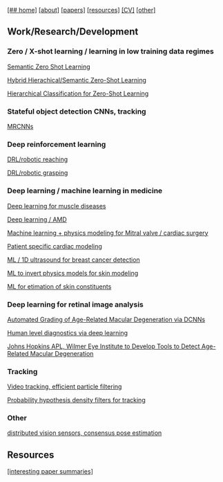 [[## home]](./index.html)
[[about]](./about.html)
[[papers]](./papers.html)
[[resources]](./paper_summaries.html)
[[CV]](./cv.html)
[[other]](./other.html)



## Work/Research/Development

### Zero / X-shot learning / learning in low training data regimes
[Semantic Zero Shot Learning](http://ieeexplore.ieee.org/document/7424431/)

[Hybrid Hierachical/Semantic Zero-Shot Learning](https://arxiv.org/abs/1712.03151)

[Hierarchical Classification for Zero-Shot Learning](http://ieeexplore.ieee.org/abstract/document/7986834/)

### Stateful object detection CNNs, tracking
[MRCNNs](http://ieeexplore.ieee.org/abstract/document/7900179/) 


### Deep reinforcement learning

[DRL/robotic reaching](http://openaccess.thecvf.com/content_cvpr_2017_workshops/w5/papers/Katyal_Leveraging_Deep_Reinforcement_CVPR_2017_paper.pdf)

[DRL/robotic grasping](https://www.cs.jhu.edu/~areiter/JHU/Publications_files/2017-nips-drl.pdf)


### Deep learning / machine learning in medicine 

[Deep learning for muscle diseases](http://journals.plos.org/plosone/article?id=10.1371/journal.pone.0184059)

[Deep learning / AMD](http://ieeexplore.ieee.org/abstract/document/7493240/)

[Machine learning + physics modeling for Mitral valve / cardiac surgery](https://link.springer.com/chapter/10.1007/978-3-642-13711-2_13#page-1)

[Patient specific cardiac modeling](https://www.ncbi.nlm.nih.gov/pmc/articles/PMC3760036/)

[ML / 1D ultrasound for breast cancer detection]()

[ML to invert physics models for skin modeling](http://www.ncbi.nlm.nih.gov/pubmed/25561244)

[ML for etimation of skin constituents](http://www.ncbi.nlm.nih.gov/pubmed/25561244)

### Deep learning for retinal image analysis

[Automated Grading of Age-Related Macular Degeneration via DCNNs](https://jamanetwork.com/journals/jamaophthalmology/fullarticle/2654969?guestAccessKey=8b7d58b3-4316-4721-9de5-5dec5d3bc62d)

[Human level diagnostics via deep learning](http://www.sciencedirect.com/science/article/pii/S0010482517300240)

[Johns Hopkins APL, Wilmer Eye Institute to Develop Tools to Detect Age-Related Macular Degeneration](http://www.jhuapl.edu/newscenter/pressreleases/2015/150901.asp)

### Tracking
[Video tracking, efficient particle filtering](http://ieeexplore.ieee.org/document/5443441/)

[Probability hypothesis density filters for tracking](http://fusion.isif.org/proceedings/fusion09CD/data/papers/0115.pdf)

### Other

[distributed vision sensors, consensus pose estimation](http://icwww.epfl.ch/~jorstad/Files/Distributed_Consensus_on_Camera_Pose.pdf)

## Resources
[[interesting paper summaries]](./paper_summaries.html)
